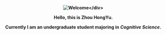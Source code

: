 **<div align=center>![Welcome]([https://cdn.jsdelivr.net/gh/zhouhongyucs/zhouhongyucs@main/assets/img/welcome.svg](https://github.com/zhychn/zhychn/blob/main/assets/img/welcome.svg))</div>**

**Hello, this is Zhou HongYu.**

**Currently I am an undergraduate student majoring in *Cognitive Science*.**
